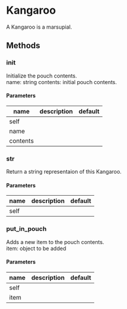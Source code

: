 # Kangaroo


A Kangaroo is a marsupial. 

## Methods


### __init__


Initialize the pouch contents.   
name: string contents: initial pouch contents. 

#### Parameters
name | description | default
--- | --- | ---
self |  | 
name |  | 
contents |  | 





### __str__


Return a string representaion of this Kangaroo.  

#### Parameters
name | description | default
--- | --- | ---
self |  | 





### put_in_pouch


Adds a new item to the pouch contents.   
item: object to be added 

#### Parameters
name | description | default
--- | --- | ---
self |  | 
item |  | 




